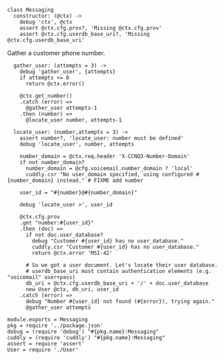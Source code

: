     class Messaging
      constructor: (@ctx) ->
        debug 'ctx', @ctx
        assert @ctx.cfg.prov?, 'Missing @ctx.cfg.prov'
        assert @ctx.cfg.userdb_base_uri?, 'Missing @ctx.cfg.userdb_base_uri'

Gather a customer phone number.

      gather_user: (attempts = 3) ->
        debug 'gather_user', {attempts}
        if attempts <= 0
          return @ctx.error()

        @ctx.get_number()
        .catch (error) =>
          @gather_user attempts-1
        .then (number) =>
          @locate_user number, attempts-1

      locate_user: (number,attempts = 3) ->
        assert number?, 'locate_user: number must be defined'
        debug 'locate_user', number, attempts

        number_domain = @ctx.req.header 'X-CCNQ3-Number-Domain'
        if not number_domain?
          number_domain = @cfg.voicemail.number_domain ? 'local'
          cuddly.csr "No user_domain specified, using configured #{number_domain} instead." # FIXME add number

        user_id = "#{number}@#{number_domain}"

        debug 'locate_user >', user_id

        @ctx.cfg.prov
        .get "number:#{user_id}"
        .then (doc) =>
          if not doc.user_database?
            debug "Customer #{user_id} has no user_database."
            cuddly.csr "Customer #{user_id} has no user_database."
            return @ctx.error 'MSI-42'

          # So we got a user document. Let's locate their user database.
          # userdb_base_uri must contain authentication elements (e.g. "voicemail" user+pass)
          db_uri = @ctx.cfg.userdb_base_uri + '/' + doc.user_database
          new User @ctx, db_uri, user_id
        .catch (error) =>
          debug "Number #{user_id} not found (#{error}), trying again."
          @gather_user attempts

    module.exports = Messaging
    pkg = require '../package.json'
    debug = (require 'debug') "#{pkg.name}:Messaging"
    cuddly = (require 'cuddly') "#{pkg.name}:Messaging"
    assert = require 'assert'
    User = require './User'
